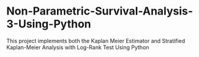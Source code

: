 # Non-Parametric-Survival-Analysis-3-Using-Python
This project implements both the Kaplan Meier Estimator  and Stratified Kaplan-Meier Analysis with Log-Rank Test Using Python
